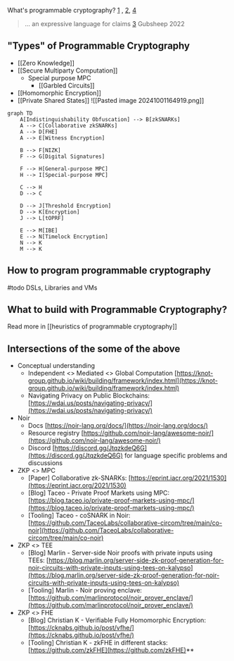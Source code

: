 What's programmable cryptography?  [1](https://0xparc.org/blog/programmable-cryptography-1) , [2](https://www.youtube.com/watch?v=lEPqwF9gPiM), [4](https://mirror.xyz/privacy-scaling-explorations.eth/xXcRj5QfvA_qhkiZCVg46Gn9uX8P_Ld-DXlqY51roPY)
> ... an expressive language for claims [3](https://archive.devcon.org/archive/watch/6/zkps-and-programmable-cryptography/?tab=YouTube)
> Gubsheep 2022

## "Types" of Programmable Cryptography
- [[Zero Knowledge]]
- [[Secure Multiparty Computation]]
	- Special purpose MPC
		-  [[Garbled Circuits]]
- [[Homomorphic Encryption]]
- [[Private Shared States]]
![[Pasted image 20241001164919.png]]

``` mermaid
graph TD
    A[Indistinguishability Obfuscation] --> B[zkSNARKs]
    A --> C[Collaborative zkSNARKs]
    A --> D[FHE]
    A --> E[Witness Encryption]
    
    B --> F[NIZK]
    F --> G[Digital Signatures]
    
    F --> H[General-purpose MPC]
    H --> I[Special-purpose MPC]
    
    C --> H
    D --> C
    
    D --> J[Threshold Encryption]
    D --> K[Encryption]
    J --> L[tOPRF]
    
    E --> M[IBE]
    E --> N[Timelock Encryption]
    N --> K
    M --> K

```

## How to program programmable cryptography
#todo DSLs, Libraries and VMs


## What to build with Programmable Cryptography?
Read more in [[heuristics of programmable cryptography]]


## Intersections of the some of the above
- Conceptual understanding
	- Independent <> Mediated <> Global Computation [https://knot-group.github.io/wiki/building/framework/index.html](https://knot-group.github.io/wiki/building/framework/index.html)
	- Navigating Privacy on Public Blockchains: [https://wdai.us/posts/navigating-privacy/](https://wdai.us/posts/navigating-privacy/)
- Noir
	- Docs [https://noir-lang.org/docs/](https://noir-lang.org/docs/)
	- Resource registry [https://github.com/noir-lang/awesome-noir/](https://github.com/noir-lang/awesome-noir/)
	- Discord [https://discord.gg/JtqzkdeQ6G](https://discord.gg/JtqzkdeQ6G) for language specific problems and discussions
- ZKP <> MPC
	- [Paper] Collaborative zk-SNARKs: [https://eprint.iacr.org/2021/1530](https://eprint.iacr.org/2021/1530)
	- [Blog] Taceo - Private Proof Markets using MPC: [https://blog.taceo.io/private-proof-markets-using-mpc/](https://blog.taceo.io/private-proof-markets-using-mpc/)
	- [Tooling] Taceo - coSNARK in Noir: [https://github.com/TaceoLabs/collaborative-circom/tree/main/co-noir](https://github.com/TaceoLabs/collaborative-circom/tree/main/co-noir)
- ZKP <> TEE
	- [Blog] Marlin - Server-side Noir proofs with private inputs using TEEs: [https://blog.marlin.org/server-side-zk-proof-generation-for-noir-circuits-with-private-inputs-using-tees-on-kalypso](https://blog.marlin.org/server-side-zk-proof-generation-for-noir-circuits-with-private-inputs-using-tees-on-kalypso)
	- [Tooling] Marlin - Noir proving enclave: [https://github.com/marlinprotocol/noir_prover_enclave/](https://github.com/marlinprotocol/noir_prover_enclave/)
- ZKP <> FHE
	- [Blog] Christian K - Verifiable Fully Homomorphic Encryption: [https://cknabs.github.io/post/vfhe/](https://cknabs.github.io/post/vfhe/)
	- [Tooling] Christian K - zkFHE in different stacks: [https://github.com/zkFHE](https://github.com/zkFHE)**
